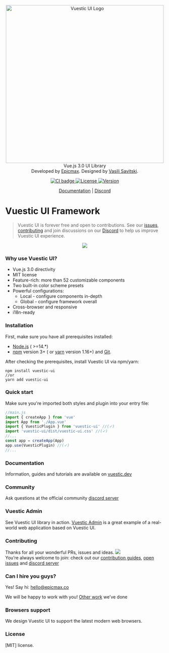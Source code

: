 <p align="center">
    <a href="https://vuestic.dev" target="_blank">
        <img alt="Vuestic UI Logo" width="500" src="https://vuestic.dev/_nuxt/img/2d3d3c5.svg">
    </a>
        <br>
    Vue.js 3.0 UI Library
    <br>
    Developed by <a href="https://epicmax.co">Epicmax</a>. Designed by
    <a href="https://xxsavitski.com/">Vasili Savitski</a>.
    <br>
  </p>

  <p align="center">
    <a href="https://app.circleci.com/pipelines/github/epicmaxco/vuestic-ui">
      <img src="https://img.shields.io/circleci/build/github/epicmaxco/vuestic-ui/develop" alt="CI badge">
    </a>
    <a href="https://github.com/epicmaxco/vuestic-ui/blob/develop/LICENSE.MD">
      <img src="https://img.shields.io/npm/l/vuestic-ui.svg" alt="License">
    </a>
    <a href="https://www.npmjs.com/package/vuestic-ui">
      <img src="https://img.shields.io/github/package-json/v/epicmaxco/vuestic-ui" alt="Version">
    </a>
  </p>

  <p align="center">
    <a href="https://vuestic.dev/">Documentation</a>
    |
    <a href="https://discord.gg/jTKTjj2weV">Discord</a>
  </p>

# Vuestic UI Framework

> Vuestic UI is forever free and open to contributions. See our
<a href="https://github.com/epicmaxco/vuestic-ui/issues">issues</a>,
<a href="https://vuestic.dev/en/contribution/documentation-page">contributing</a> and join discussions on our
<a href="https://discord.gg/jTKTjj2weV">Discord</a> to help us improve Vuestic UI experience.

  <p align="center">
    <img src="https://camo.githubusercontent.com/7e01a375ab814e4e87231e455542755cb831dd14/68747470733a2f2f692e696d6775722e636f6d2f704d754a5656632e706e67">
  </p>

### Why use Vuestic UI?

- Vue.js 3.0 directivity
- MIT license
- Feature-rich: more than 52 customizable components
- Two built-in color scheme presets
- Powerful configurations:
    - Local - configure components in-depth
    - Global - configure framework overall
- Cross-browser and responsive
- i18n-ready

### Installation

First, make sure you have all prerequisites installed:

* [Node.js](https://nodejs.org/en/) ( >=14.*)
* [npm](https://www.npmjs.com/get-npm) version 3+ (
  or [yarn](https://yarnpkg.com/lang/en/docs/install) version 1.16+)
  and [Git](https://git-scm.com).

After checking the prerequisites, install Vuestic UI via npm/yarn:

```shell
npm install vuestic-ui
//or
yarn add vuestic-ui
```

### Quick start

Make sure you're imported both styles and plugin into your entry file:

```javascript
//main.js
import { createApp } from 'vue'
import App from './App.vue'
import { VuesticPlugin } from 'vuestic-ui' //(✓)
import 'vuestic-ui/dist/vuestic-ui.css' //(✓)
//...
const app = createApp(App)
app.use(VuesticPlugin) //(✓)
//...
```

### Documentation

Information, guides and tutorials are available
on [vuestic.dev](https://vuestic.dev)

### Community

Ask questions at the official
community [discord server](https://discord.gg/jTKTjj2weV)

### Vuestic Admin

See Vuestic UI library in
action. [Vuestic Admin](https://vuestic.epicmax.co/admin/dashboard) is a great
example of a real-world web application based on Vuestic UI.

### Contributing

Thanks for all your wonderful PRs, issues and ideas.
<a href="https://github.com/epicmaxco/vuestic-ui/graphs/contributors">
<img src="https://contrib.rocks/image?repo=epicmaxco/vuestic-ui" />
</a>
<br>
You’re always welcome to
join: check out our <a href="https://vuestic.dev/en/contribution/documentation-page">contribution
guides</a>, [open issues](https://github.com/epicmaxco/vuestic-ui/issues)
and [discord server](https://discord.gg/jTKTjj2weV)

### Can I hire you guys?

Yes! Say hi: <a href="mailto:hello@epicmax.co">hello@epicmax.co</a>

We will be happy to work with you! [Other work](https://epicmax.co) we’ve done

### Browsers support
We design Vuestic UI to support the latest modern web browsers.

### License

[MIT] license.
